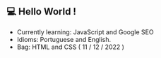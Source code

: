 ## :computer: Hello World !

- Currently learning: JavaScript and Google SEO
- Idioms: Portuguese and English.
- Bag: HTML and CSS ( 11 / 12 / 2022 ) 







